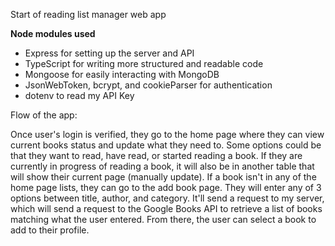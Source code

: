 Start of reading list manager web app



**Node modules used**
- Express for setting up the server and API
- TypeScript for writing more structured and readable code
- Mongoose for easily interacting with MongoDB
- JsonWebToken, bcrypt, and cookieParser for authentication
- dotenv to read my API Key


Flow of the app:

Once user's login is verified, they go to the home page where they can view current books status and update what they need to. Some options could be that they want to read, have read, or started reading a book. If they are currently in progress of reading a book, it will also be in another table that will show their current page (manually update). If a book isn't in any of the home page lists, they can go to the add book page. They will enter any of 3 options between title, author, and category. It'll send a request to my server, which will send a request to the Google Books API to retrieve a list of books matching what the user entered. From there, the user can select a book to add to their profile. 
